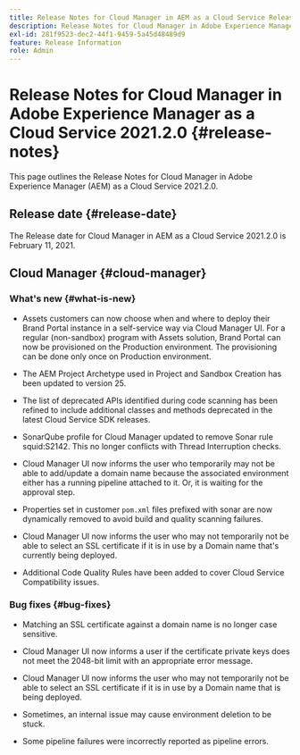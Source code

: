 ```yaml
---
title: Release Notes for Cloud Manager in AEM as a Cloud Service Release 2021.2.0
description: Release Notes for Cloud Manager in Adobe Experience Manager (AEM) as a Cloud Service Release 2021.2.0
exl-id: 281f9523-dec2-44f1-9459-5a45d48489d9
feature: Release Information
role: Admin
---
```

# Release Notes for Cloud Manager in Adobe Experience Manager as a Cloud Service 2021.2.0 {#release-notes}

This page outlines the Release Notes for Cloud Manager in Adobe Experience Manager (AEM) as a Cloud Service 2021.2.0.

## Release date {#release-date}

The Release date for Cloud Manager in AEM as a Cloud Service 2021.2.0 is February 11, 2021.

## Cloud Manager {#cloud-manager}

### What's new {#what-is-new}

* Assets customers can now choose when and where to deploy their Brand Portal instance in a self-service way via Cloud Manager UI. For a regular (non-sandbox) program with Assets solution, Brand Portal can now be provisioned on the Production environment. The provisioning can be done only once on Production environment.

* The AEM Project Archetype used in Project and Sandbox Creation has been updated to version 25. 

* The list of deprecated APIs identified during code scanning has been refined to include additional classes and methods deprecated in the latest Cloud Service SDK releases.

* SonarQube profile for Cloud Manager updated to remove Sonar rule squid:S2142. This no longer conflicts with Thread Interruption checks.

* Cloud Manager UI now informs the user who temporarily may not be able to add/update a domain name because the associated environment either has a running pipeline attached to it. Or, it is waiting for the approval step.

* Properties set in customer `pom.xml` files prefixed with sonar are now dynamically removed to avoid build and quality scanning failures.

* Cloud Manager UI now informs the user who may not temporarily not be able to select an SSL certificate if it is in use by a Domain name that's currently being deployed.

* Additional Code Quality Rules have been added to cover Cloud Service Compatibility issues.

### Bug fixes  {#bug-fixes}

* Matching an SSL certificate against a domain name is no longer case sensitive.

* Cloud Manager UI now informs a user if the certificate private keys does not meet the 2048-bit limit with an appropriate error message.

* Cloud Manager UI now informs the user who may not temporarily not be able to select an SSL certificate if it is in use by a Domain name that is being deployed.

* Sometimes, an internal issue may cause environment deletion to be stuck. 

* Some pipeline failures were incorrectly reported as pipeline errors.
